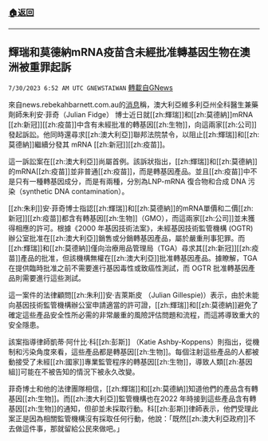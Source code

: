###  [:house:返回](README.md)
---


## 輝瑞和莫德納mRNA疫苗含未經批准轉基因生物在澳洲被重罪起訴
`7/30/2023 6:52 AM UTC GNEWSTAIWAN` [轉載自GNews](https://gnews.org/articles/1498786)

來自news.rebekahbarnett.com.au的[消息](https://news.rebekahbarnett.com.au/p/australian-gp-sues-pfizer-and-moderna)稱，澳大利亞維多利亞州全科醫生兼藥劑師朱利安·菲奇（Julian Fidge） 博士近日就[[zh:輝瑞]]和[[zh:莫德納]]mRNA [[zh:新冠]][[zh:疫苗]]中含有未經批准的轉基因[[zh:生物]]，向這兩家[[zh:公司]]發起訴訟。他同時還尋求[[zh:澳大利亞]]聯邦法院禁令，以阻止[[zh:輝瑞]]和[[zh:莫德納]]繼續分發其 mRNA [[zh:新冠]][[zh:疫苗]]。

這一訴訟案在[[zh:澳大利亞]]尚屬首例。該訴狀指出，[[zh:輝瑞]]和[[zh:莫德納]]的mRNA[[zh:疫苗]]並非普通[[zh:疫苗]]，而是轉基因產品。並且[[zh:疫苗]]中不是只有一種轉基因成分，而是有兩種，分別為LNP-mRNA 復合物和合成 DNA 污染（synthetic DNA contamination）。

[[zh:朱利]]安·菲奇博士指認[[zh:輝瑞]]和[[zh:莫德納]]的mRNA單價和二價[[zh:新冠]][[zh:疫苗]]都含有轉基因[[zh:生物]]（GMO），而這兩家[[zh:公司]]並未獲得相應的許可。根據《2000 年基因技術法案》，未經基因技術監管機構 (OGTR) 辦公室批准在[[zh:澳大利亞]]銷售或分銷轉基因產品，屬於嚴重刑事犯罪。而[[zh:輝瑞]]和[[zh:莫德納]]僅向治療用品管理局（TGA）尋求其[[zh:新冠]][[zh:疫苗]]產品的批准，但該機構無權在[[zh:澳大利亞]]批准轉基因產品。據瞭解，TGA 在提供臨時批准之前不需要進行基因毒性或致癌性測試，而 OGTR 批准轉基因產品則需要進行這些測試。

這一案件的法律顧問[[zh:朱利]]安·吉萊斯皮 （Julian Gillespie)）表示，由於未能向基因技術監管機構辦公室申請適當的許可證，[[zh:輝瑞]]和[[zh:莫德納]]避免了確定這些產品安全性所必需的非常嚴重的風險評估問題和流程，而這將導致重大的安全隱患。

該案指導律師凱蒂·阿什比·科[[zh:彭斯]] （Katie Ashby-Koppens）則指出，從機制和污染角度來看，這些產品都是轉基因[[zh:生物]]。每個注射這些產品的人都被動接受了未經[[zh:國家]]專業監管程序的轉基因[[zh:生物]]，導致人類[[zh:基因組]]可能在不被告知的情況下被永久改變。

菲奇博士和他的法律團隊相信，[[zh:輝瑞]]和[[zh:莫德納]]知道他們的產品含有轉基因[[zh:生物]]。而[[zh:澳大利亞]]監管機構也在2022 年時接到這些產品含有轉基因[[zh:生物]]的通知，但卻並未採取行動。科[[zh:彭斯]]律師表示，他們受理此案正是因為相關監管機構沒有採取任何行動，他說：「既然[[zh:澳大利亞政府]]不去做這件事，那就留給公民來做吧。」
